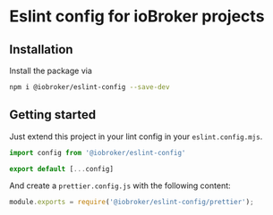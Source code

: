 # Eslint config for ioBroker projects

## Installation
Install the package via 

```bash
npm i @iobroker/eslint-config --save-dev
```

## Getting started
Just extend this project in your lint config in your `eslint.config.mjs`.

```js
import config from '@iobroker/eslint-config'

export default [...config]
```

And create a `prettier.config.js` with the following content:

```js
module.exports = require('@iobroker/eslint-config/prettier');
```